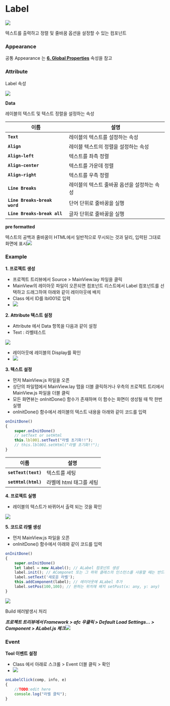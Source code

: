 # Label

![](../../.gitbook/assets/label.png)



텍스트를 출력하고 정렬 및 줄바꿈 옵션을 설정할 수 있는 컴포넌트

### Appearance

공통 Appearance 는 [**6. Global Properties**](<../../Guide for SpiderGen/06  SpiderGen Editor/04  Properties Pane/02 Appearence.md>) 속성을 참고

### Attribute

Label 속성

![](../../.gitbook/assets/label_Attribute.png)

**Data**

레이블의 텍스트 및 텍스트 정렬을 설정하는 속성

| **이름**                       | **설명**                   |
| ---------------------------- | ------------------------ |
| **`Text`**                   | 레이블의 텍스트를 설정하는 속성        |
| **`Align`**                  | 레이블 텍스트의 정렬을 설정하는 속성     |
| **`Align-left`**             | 텍스트를 좌측 정렬               |
| **`Align-center`**           | 텍스트를 가운데 정렬              |
| **`Align-right`**            | 텍스트를 우측 정렬               |
| **`Line Breaks`**            | 레이블의 텍스트 줄바꿈 옵션을 설정하는 속성 |
| **`Line Breaks-break word`** | 단어 단위로 줄바꿈을 실행           |
| **`Line Breaks-break all`**  | 글자 단위로 줄바꿈을 실행           |

**pre formatted**

텍스트의 공백과 줄바꿈이 HTML에서 일반적으로 무시되는 것과 달리, 입력된 그대로 화면에 표시![](../../.gitbook/assets/label_pre.png)

### Example

**1. 프로젝트 생성**

* 프로젝트 트리뷰에서 Source > MainView.lay 파일을 클릭
* MainView의 레이아웃 파일이 오픈되면 컴포넌트 리스트에서 Label 컴포넌트를 선택하고 드래그하여 아래와 같이 레이아웃에 배치
* Class 에서 ID를 lbl001로 입력
* ![](../../.gitbook/assets/label_create.png)



**2. Attribute 텍스트 설정**

* Attribute 에서 Data 항목을 다음과 같이 설정
* Text : 라벨테스트

![](../../.gitbook/assets/label_test.png)





* 레이아웃에 레이블의 Display를 확인
* ![](../../.gitbook/assets/label_screen.png)

**3. 텍스트 설정**

* 먼저 MainView.js 파일을 오픈
* 상단의 파일탭에서 MainView.lay 탭을 더블 클릭하거나 우측의 프로젝트 트리에서 MainView.js 파일을 더블 클릭
* 모든 화면뷰는 onInitDone() 함수가 존재하며 이 함수는 화면이 생성될 때 딱 한번 실행
* onInitDone() 함수에서 레이블의 텍스트 내용을 아래와 같이 코드를 입력

```javascript
onInitDone()
{
	super.onInitDone()
	// setText or setHtml
	this.lbl001.setText("라벨 초기화!!");
	// this.lbl001.setHtml("라벨 초기화!!");
}
```

| 이름                  | 설명              |
| ------------------- | --------------- |
| **`setText(text)`** | 텍스트를 세팅         |
| **`setHtml(html)`** | 라벨에 html 태그를 세팅 |

**4. 프로젝트 실행**

* 레이블의 텍스트가 바뀌어서 출력 되는 것을 확인

![](../../.gitbook/assets/label_screen2.png)

**5. 코드로 라벨 생성**

* 먼저 MainView.js 파일을 오픈
* onInitDone() 함수에서 아래와 같이 코드를 입력

```javascript
onInitDone()
{
	super.onInitDone()
	let label = new ALabel(); // ALabel 컴포넌트 생성
	label.init(); // AComponet 또는 그 하위 클래스의 인스턴스를 사용할 때는 반드시 init 메서드 호출
	label.setText('새로운 라벨');
	this.addComponent(label); // 레이아웃에 ALabel 추가
	label.setPos(100,100); // 원하는 위치에 배치 setPost(x: any, y: any)
}
```

![](../../.gitbook/assets/label_new.png)

Build 에러발생시 처리

_**프로젝트 트리뷰에서 Framework > afc 우클릭 > Default Load Settings... > Component > ALabel.js 체크**_![](../../.gitbook/assets/label_component.png)

### Event

**Tool 이벤트 설정**

* Class 에서 아래로 스크롤 > Event 더블 클릭 > 확인
* ![](../../.gitbook/assets/label_event.png)

```javascript
onLabelClick(comp, info, e)
{
	//TODO:edit here
	console.log("라벨 클릭");
}
```
